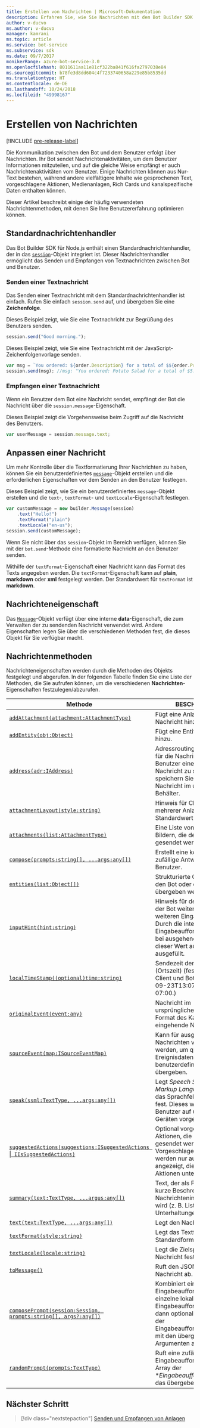 ```yaml
---
title: Erstellen von Nachrichten | Microsoft-Dokumentation
description: Erfahren Sie, wie Sie Nachrichten mit dem Bot Builder SDK für Node.js erstellen.
author: v-ducvo
ms.author: v-ducvo
manager: kamrani
ms.topic: article
ms.service: bot-service
ms.subservice: sdk
ms.date: 09/7/2017
monikerRange: azure-bot-service-3.0
ms.openlocfilehash: 8011611aa11e81cf322ba841f616fa2797038e84
ms.sourcegitcommit: b78fe3d8dd604c4f7233740658a229e85b8535dd
ms.translationtype: HT
ms.contentlocale: de-DE
ms.lasthandoff: 10/24/2018
ms.locfileid: "49998167"
---
```

# <a name="create-messages"></a>Erstellen von Nachrichten

[!INCLUDE [pre-release-label](../includes/pre-release-label-v3.md)]

Die Kommunikation zwischen den Bot und dem Benutzer erfolgt über Nachrichten. Ihr Bot sendet Nachrichtenaktivitäten, um dem Benutzer Informationen mitzuteilen, und auf die gleiche Weise empfängt er auch Nachrichtenaktivitäten vom Benutzer. Einige Nachrichten können aus Nur-Text bestehen, während andere vielfältigere Inhalte wie gesprochenen Text, vorgeschlagene Aktionen, Medienanlagen, Rich Cards und kanalspezifische Daten enthalten können.

Dieser Artikel beschreibt einige der häufig verwendeten Nachrichtenmethoden, mit denen Sie Ihre Benutzererfahrung optimieren können.

## <a name="default-message-handler"></a>Standardnachrichtenhandler

Das Bot Builder SDK für Node.js enthält einen Standardnachrichtenhandler, der in das [`session`](https://docs.botframework.com/en-us/node/builder/chat-reference/classes/_botbuilder_d_.session.html)-Objekt integriert ist. Dieser Nachrichtenhandler ermöglicht das Senden und Empfangen von Textnachrichten zwischen Bot und Benutzer.

### <a name="send-a-text-message"></a>Senden einer Textnachricht

Das Senden einer Textnachricht mit dem Standardnachrichtenhandler ist einfach. Rufen Sie einfach `session.send` auf, und übergeben Sie eine **Zeichenfolge**.

Dieses Beispiel zeigt, wie Sie eine Textnachricht zur Begrüßung des Benutzers senden.
```javascript
session.send("Good morning.");
```

Dieses Beispiel zeigt, wie Sie eine Textnachricht mit der JavaScript-Zeichenfolgenvorlage senden.
```javascript
var msg = `You ordered: ${order.Description} for a total of $${order.Price}.`;
session.send(msg); //msg: "You ordered: Potato Salad for a total of $5.99."
```

### <a name="receive-a-text-message"></a>Empfangen einer Textnachricht

Wenn ein Benutzer dem Bot eine Nachricht sendet, empfängt der Bot die Nachricht über die `session.message`-Eigenschaft.

Dieses Beispiel zeigt die Vorgehensweise beim Zugriff auf die Nachricht des Benutzers.
```javascript
var userMessage = session.message.text;
```

## <a name="customizing-a-message"></a>Anpassen einer Nachricht

Um mehr Kontrolle über die Textformatierung Ihrer Nachrichten zu haben, können Sie ein benutzerdefiniertes [`message`](https://docs.botframework.com/en-us/node/builder/chat-reference/classes/_botbuilder_d_.message.html)-Objekt erstellen und die erforderlichen Eigenschaften vor dem Senden an den Benutzer festlegen.

Dieses Beispiel zeigt, wie Sie ein benutzerdefiniertes `message`-Objekt erstellen und die `text`-, `textFormat`- und `textLocale`-Eigenschaft festlegen.

```javascript
var customMessage = new builder.Message(session)
    .text("Hello!")
    .textFormat("plain")
    .textLocale("en-us");
session.send(customMessage);
```

Wenn Sie nicht über das `session`-Objekt im Bereich verfügen, können Sie mit der `bot.send`-Methode eine formatierte Nachricht an den Benutzer senden.

Mithilfe der `textFormat`-Eigenschaft einer Nachricht kann das Format des Texts angegeben werden. Die `textFormat`-Eigenschaft kann auf **plain**, **markdown** oder **xml** festgelegt werden. Der Standardwert für `textFormat` ist **markdown**. 

## <a name="message-property"></a>Nachrichteneigenschaft

Das [`Message`](https://docs.botframework.com/en-us/node/builder/chat-reference/classes/_botbuilder_d_.message.html)-Objekt verfügt über eine interne **data**-Eigenschaft, die zum Verwalten der zu sendenden Nachricht verwendet wird. Andere Eigenschaften legen Sie über die verschiedenen Methoden fest, die dieses Objekt für Sie verfügbar macht. 

## <a name="message-methods"></a>Nachrichtenmethoden

Nachrichteneigenschaften werden durch die Methoden des Objekts festgelegt und abgerufen. In der folgenden Tabelle finden Sie eine Liste der Methoden, die Sie aufrufen können, um die verschiedenen **Nachrichten**-Eigenschaften festzulegen/abzurufen.

| Methode | BESCHREIBUNG |
| ---- | ---- | 
| [`addAttachment(attachment:AttachmentType)`](https://docs.botframework.com/en-us/node/builder/chat-reference/classes/_botbuilder_d_.message.html#addattachment) | Fügt eine Anlage zu einer Nachricht hinzu.|
| [`addEntity(obj:Object)`](https://docs.botframework.com/en-us/node/builder/chat-reference/classes/_botbuilder_d_.message.html#addentity) | Fügt eine Entität zur Nachricht hinzu. |
| [`address(adr:IAddress)`](https://docs.botframework.com/en-us/node/builder/chat-reference/classes/_botbuilder_d_.message.html#address) | Adressroutinginformationen für die Nachricht. Um einem Benutzer eine proaktiven Nachricht zu senden, speichern Sie die Adresse der Nachricht im userData-Behälter. |
| [`attachmentLayout(style:string)`](https://docs.botframework.com/en-us/node/builder/chat-reference/classes/_botbuilder_d_.message.html#attachmentlayout) | Hinweis für Clients zum Layout mehrerer Anlagen. Der Standardwert ist „list“. |
| [`attachments(list:AttachmentType)`](https://docs.botframework.com/en-us/node/builder/chat-reference/classes/_botbuilder_d_.message.html#attachments) | Eine Liste von Karten oder Bildern, die dem Benutzer gesendet werden sollen. |
| [`compose(prompts:string[], ...args:any[])`](https://docs.botframework.com/en-us/node/builder/chat-reference/classes/_botbuilder_d_.message.html#compose) | Erstellt eine komplexe und zufällige Antwort an den Benutzer. |
| [`entities(list:Object[])`](https://docs.botframework.com/en-us/node/builder/chat-reference/classes/_botbuilder_d_.message.html#entities) | Strukturierte Objekte, die an den Bot oder den Benutzer übergeben werden. |
| [`inputHint(hint:string)`](https://docs.botframework.com/en-us/node/builder/chat-reference/classes/_botbuilder_d_.message.html#inputhint) | Hinweis für den Benutzer, ob der Bot weitere oder keine weiteren Eingaben erwartet. Durch die integrierten Eingabeaufforderungen wird bei ausgehenden Nachrichten dieser Wert automatisch ausgefüllt. |
| [`localTimeStamp((optional)time:string)`](https://docs.botframework.com/en-us/node/builder/chat-reference/classes/_botbuilder_d_.message.html#localtimestamp) | Sendezeit der Nachricht (Ortszeit) (festgelegt von Client und Bot; Beispiel: 2016-09-23T13:07:49.4714686-07:00.) |
| [`originalEvent(event:any)`](https://docs.botframework.com/en-us/node/builder/chat-reference/classes/_botbuilder_d_.message.html#originalevent) | Nachricht im ursprünglichen/systemeigenen Format des Kanals für eingehende Nachrichten. |
| [`sourceEvent(map:ISourceEventMap)`](https://docs.botframework.com/en-us/node/builder/chat-reference/classes/_botbuilder_d_.message.html#sourceevent) | Kann für ausgehende Nachrichten verwendet werden, um quellenspezifische Ereignisdaten wie benutzerdefinierte Anlagen zu übergeben. |
| [`speak(ssml:TextType, ...args:any[])`](https://docs.botframework.com/en-us/node/builder/chat-reference/classes/_botbuilder_d_.message.html#speak) | Legt *Speech Synthesis Markup Language (SSML)* für das Sprachfeld der Nachricht fest. Dieses wird dem Benutzer auf unterstützten Geräten vorgelesen. |
| [`suggestedActions(suggestions:ISuggestedActions `&#124;` IIsSuggestedActions)`](https://docs.botframework.com/en-us/node/builder/chat-reference/classes/_botbuilder_d_.message.html#suggestedactions) | Optional vorgeschlagene Aktionen, die an den Benutzer gesendet werden sollen. Vorgeschlagene Aktionen werden nur auf den Kanälen angezeigt, die vorgeschlagene Aktionen unterstützen. |
| [`summary(text:TextType, ...argus:any[])`](https://docs.botframework.com/en-us/node/builder/chat-reference/classes/_botbuilder_d_.message.html#summary) | Text, der als Fallback sowie als kurze Beschreibung des Nachrichteninhalts angezeigt wird (z. B. Liste der kürzlichen Unterhaltungen). |
| [`text(text:TextType, ...args:any[])`](https://docs.botframework.com/en-us/node/builder/chat-reference/classes/_botbuilder_d_.message.html#text) | Legt den Nachrichtentext fest. |
| [`textFormat(style:string)`](https://docs.botframework.com/en-us/node/builder/chat-reference/classes/_botbuilder_d_.message.html#textformat) | Legt das Textformat fest. Das Standardformat ist **markdown**. |
| [`textLocale(locale:string)`](https://docs.botframework.com/en-us/node/builder/chat-reference/classes/_botbuilder_d_.message.html#textlocale) | Legt die Zielsprache der Nachricht fest. |
| [`toMessage()`](https://docs.botframework.com/en-us/node/builder/chat-reference/classes/_botbuilder_d_.message.html#tomessage) | Ruft den JSON-Code für die Nachricht ab. |
| [`composePrompt(session:Session, prompts:string[], args?:any[])`](https://docs.botframework.com/en-us/node/builder/chat-reference/classes/_botbuilder_d_.message.html#composeprompt-1) | Kombiniert ein Array von Eingabeaufforderungen in eine einzelne lokalisierte Eingabeaufforderung, und füllt dann optional die Leerstellen der Eingabeaufforderungsvorlagen mit den übergebenen Argumenten auf. |
| [`randomPrompt(prompts:TextType)`](https://docs.botframework.com/en-us/node/builder/chat-reference/classes/_botbuilder_d_.message.html#randomprompt) | Ruft eine zufällige Eingabeaufforderung aus dem Array der **Eingabeaufforderungen* ab, das übergeben wird. |

## <a name="next-step"></a>Nächster Schritt

> [!div class="nextstepaction"]
> [Senden und Empfangen von Anlagen](bot-builder-nodejs-send-receive-attachments.md)

